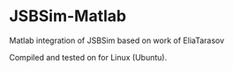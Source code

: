 # JSBSim-Matlab
Matlab integration of JSBSim based on work of EliaTarasov

Compiled and tested on for Linux (Ubuntu). 
